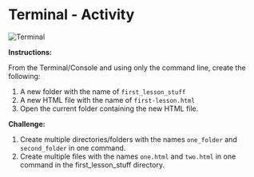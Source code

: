 # Terminal - Activity

![Terminal](../../../.gitbook/assets/image%20%2860%29.png)

**Instructions:**

From the Terminal/Console and using only the command line, create the following: 

1. A new folder with the name of `first_lesson_stuff`
2. A new HTML file with the name of `first-lesson.html`
3. Open the current folder containing the new HTML file.

**Challenge:**

1. Create multiple directories/folders with the names `one_folder` and `second_folder` in one command.
2. Create multiple files with the names `one.html` and `two.html` in one command in the first\_lesson\_stuff directory.

